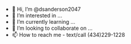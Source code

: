 - 👋 Hi, I’m @dsanderson2047
- 👀 I’m interested in ...
- 🌱 I’m currently learning ...
- 💞️ I’m looking to collaborate on ...
- 📫 How to reach me - text/call (434)229-1228

<!---
dsanderson2047/dsanderson2047 is a ✨ special ✨ repository because its `README.md` (this file) appears on your GitHub profile.
You can click the Preview link to take a look at your changes.
--->
